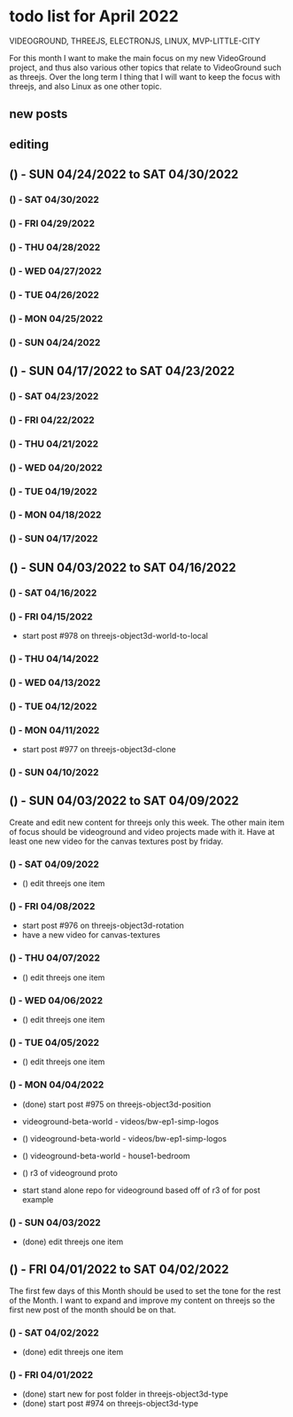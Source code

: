 # todo list for April 2022

VIDEOGROUND, THREEJS, ELECTRONJS, LINUX, MVP-LITTLE-CITY

For this month I want to make the main focus on my new VideoGround project, and thus also various other topics that relate to VideoGround such as threejs. Over the long term I thing that I will want to keep the focus with threejs, and also Linux as one other topic.

## new posts

## editing 

<!-- ////////// //////////
    WEEK 5
/////////////// ///////-->
## () - SUN 04/24/2022 to  SAT 04/30/2022

### () - SAT 04/30/2022

### () - FRI 04/29/2022

### () - THU 04/28/2022

### () - WED 04/27/2022

### () - TUE 04/26/2022

### () - MON 04/25/2022

### () - SUN 04/24/2022

<!-- ////////// //////////
    WEEK 4
/////////////// ///////-->
## () - SUN 04/17/2022 to  SAT 04/23/2022

### () - SAT 04/23/2022

### () - FRI 04/22/2022

### () - THU 04/21/2022

### () - WED 04/20/2022

### () - TUE 04/19/2022

### () - MON 04/18/2022

### () - SUN 04/17/2022

<!-- ////////// //////////
    WEEK 3
/////////////// ///////-->
## () - SUN 04/03/2022 to  SAT 04/16/2022

### () - SAT 04/16/2022

### () - FRI 04/15/2022
* start post #978 on threejs-object3d-world-to-local

### () - THU 04/14/2022

### () - WED 04/13/2022

### () - TUE 04/12/2022

### () - MON 04/11/2022
* start post #977 on threejs-object3d-clone

### () - SUN 04/10/2022


<!-- ////////// //////////
    WEEK 2
/////////////// ///////-->
## () - SUN 04/03/2022 to  SAT 04/09/2022

Create and edit new content for threejs only this week. The other main item of focus should be videoground and video projects made with it. Have at least one new video for the canvas textures post by friday.

### () - SAT 04/09/2022
* () edit threejs one item

### () - FRI 04/08/2022
* start post #976 on threejs-object3d-rotation
* have a new video for canvas-textures

### () - THU 04/07/2022
* () edit threejs one item

### () - WED 04/06/2022
* () edit threejs one item

### () - TUE 04/05/2022
* () edit threejs one item

### () - MON 04/04/2022
* (done) start post #975 on threejs-object3d-position

* videoground-beta-world - videos/bw-ep1-simp-logos
* () videoground-beta-world - videos/bw-ep1-simp-logos
* () videoground-beta-world - house1-bedroom
* () r3 of videoground proto
* start stand alone repo for videoground based off of r3 of for post example

### () - SUN 04/03/2022
* (done) edit threejs one item

<!-- ////////// //////////
    WEEK 1
/////////////// ///////-->
## () - FRI 04/01/2022 to  SAT 04/02/2022

The first few days of this Month should be used to set the tone for the rest of the Month. I want to expand and improve my content on threejs so the first new post of the month should be on that.

### () - SAT 04/02/2022
* (done) edit threejs one item

### () - FRI 04/01/2022
* (done) start new for post folder in threejs-object3d-type
* (done) start post #974 on threejs-object3d-type
